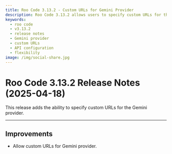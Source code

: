 ```yaml
---
title: Roo Code 3.13.2 - Custom URLs for Gemini Provider
description: Roo Code 3.13.2 allows users to specify custom URLs for the Gemini provider, enabling more flexible API endpoint configuration.
keywords:
  - roo code
  - v3.13.2
  - release notes
  - Gemini provider
  - custom URLs
  - API configuration
  - flexibility
image: /img/social-share.jpg
---
```


# Roo Code 3.13.2 Release Notes (2025-04-18)

This release adds the ability to specify custom URLs for the Gemini provider.

---

## Improvements

*   Allow custom URLs for Gemini provider.